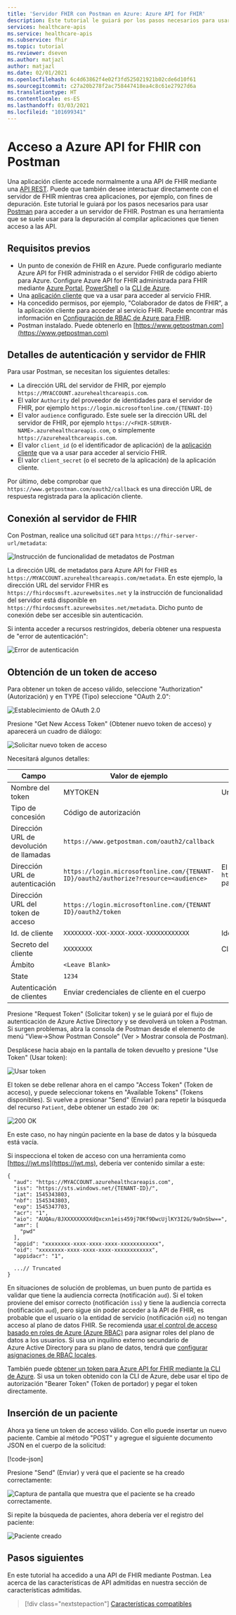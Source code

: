 ```yaml
---
title: 'Servidor FHIR con Postman en Azure: Azure API for FHIR'
description: Este tutorial le guiará por los pasos necesarios para usar Postman con el fin de acceder a un servidor de FHIR. Postman es útil para depurar aplicaciones que tienen acceso a las API.
services: healthcare-apis
ms.service: healthcare-apis
ms.subservice: fhir
ms.topic: tutorial
ms.reviewer: dseven
ms.author: matjazl
author: matjazl
ms.date: 02/01/2021
ms.openlocfilehash: 6c4d63862f4e02f3fd525021921b02cde6d10f61
ms.sourcegitcommit: c27a20b278f2ac758447418ea4c8c61e27927d6a
ms.translationtype: HT
ms.contentlocale: es-ES
ms.lasthandoff: 03/03/2021
ms.locfileid: "101699341"
---
```

# <a name="access-azure-api-for-fhir-with-postman"></a>Acceso a Azure API for FHIR con Postman

Una aplicación cliente accede normalmente a una API de FHIR mediante una [API REST](https://www.hl7.org/fhir/http.html). Puede que también desee interactuar directamente con el servidor de FHIR mientras crea aplicaciones, por ejemplo, con fines de depuración. Este tutorial le guiará por los pasos necesarios para usar [Postman](https://www.getpostman.com/) para acceder a un servidor de FHIR. Postman es una herramienta que se suele usar para la depuración al compilar aplicaciones que tienen acceso a las API.

## <a name="prerequisites"></a>Requisitos previos

- Un punto de conexión de FHIR en Azure. Puede configurarlo mediante Azure API for FHIR administrada o el servidor FHIR de código abierto para Azure. Configure Azure API for FHIR administrada para FHIR mediante [Azure Portal](fhir-paas-portal-quickstart.md), [PowerShell](fhir-paas-powershell-quickstart.md) o la [CLI de Azure](fhir-paas-cli-quickstart.md).
- Una [aplicación cliente](register-confidential-azure-ad-client-app.md) que va a usar para acceder al servicio FHIR.
- Ha concedido permisos, por ejemplo, "Colaborador de datos de FHIR", a la aplicación cliente para acceder al servicio FHIR. Puede encontrar más información en [Configuración de RBAC de Azure para FHIR](./configure-azure-rbac.md).
- Postman instalado. Puede obtenerlo en [https://www.getpostman.com](https://www.getpostman.com)

## <a name="fhir-server-and-authentication-details"></a>Detalles de autenticación y servidor de FHIR

Para usar Postman, se necesitan los siguientes detalles:

- La dirección URL del servidor de FHIR, por ejemplo `https://MYACCOUNT.azurehealthcareapis.com`.
- El valor `Authority` del proveedor de identidades para el servidor de FHIR, por ejemplo `https://login.microsoftonline.com/{TENANT-ID}`
- El valor `audience` configurado. Este suele ser la dirección URL del servidor de FHIR, por ejemplo `https://<FHIR-SERVER-NAME>.azurehealthcareapis.com`, o simplemente `https://azurehealthcareapis.com`.
- El valor `client_id` (o el identificador de aplicación) de la [aplicación cliente](register-confidential-azure-ad-client-app.md) que va a usar para acceder al servicio FHIR.
- El valor `client_secret` (o el secreto de la aplicación) de la aplicación cliente.

Por último, debe comprobar que `https://www.getpostman.com/oauth2/callback` es una dirección URL de respuesta registrada para la aplicación cliente.

## <a name="connect-to-fhir-server"></a>Conexión al servidor de FHIR

Con Postman, realice una solicitud `GET` para `https://fhir-server-url/metadata`:

![Instrucción de funcionalidad de metadatos de Postman](media/tutorial-postman/postman-metadata.png)

La dirección URL de metadatos para Azure API for FHIR es `https://MYACCOUNT.azurehealthcareapis.com/metadata`. En este ejemplo, la dirección URL del servidor FHIR es `https://fhirdocsmsft.azurewebsites.net` y la instrucción de funcionalidad del servidor está disponible en `https://fhirdocsmsft.azurewebsites.net/metadata`. Dicho punto de conexión debe ser accesible sin autenticación.

Si intenta acceder a recursos restringidos, debería obtener una respuesta de "error de autenticación":

![Error de autenticación](media/tutorial-postman/postman-authentication-failed.png)

## <a name="obtaining-an-access-token"></a>Obtención de un token de acceso

Para obtener un token de acceso válido, seleccione "Authorization" (Autorización) y en TYPE (Tipo) seleccione "OAuth 2.0":

![Establecimiento de OAuth 2.0](media/tutorial-postman/postman-select-oauth2.png)

Presione "Get New Access Token" (Obtener nuevo token de acceso) y aparecerá un cuadro de diálogo:

![Solicitar nuevo token de acceso](media/tutorial-postman/postman-request-token.png)

Necesitará algunos detalles:

| Campo                 | Valor de ejemplo                                                                                                   | Comentario                    |
|-----------------------|-----------------------------------------------------------------------------------------------------------------|----------------------------|
| Nombre del token            | MYTOKEN                                                                                                         | Un nombre que elija          |
| Tipo de concesión            | Código de autorización                                                                                              |                            |
| Dirección URL de devolución de llamadas          | `https://www.getpostman.com/oauth2/callback`                                                                      |                            |
| Dirección URL de autenticación              | `https://login.microsoftonline.com/{TENANT-ID}/oauth2/authorize?resource=<audience>` | El valor`audience` es `https://MYACCOUNT.azurehealthcareapis.com` para Azure API for FHIR |
| Dirección URL del token de acceso      | `https://login.microsoftonline.com/{TENANT ID}/oauth2/token`                                                      |                            |
| Id. de cliente             | `XXXXXXXX-XXX-XXXX-XXXX-XXXXXXXXXXXX`                                                                            | Identificador de aplicación             |
| Secreto del cliente         | `XXXXXXXX`                                                                                                        | Clave de cliente secreta          |
| Ámbito | `<Leave Blank>` |
| State                 | `1234`                                                                                                            |                            |
| Autenticación de clientes | Enviar credenciales de cliente en el cuerpo                                                                                 |                 

Presione "Request Token" (Solicitar token) y se le guiará por el flujo de autenticación de Azure Active Directory y se devolverá un token a Postman. Si surgen problemas, abra la consola de Postman desde el elemento de menú "View->Show Postman Console" (Ver > Mostrar consola de Postman).

Desplácese hacia abajo en la pantalla de token devuelto y presione "Use Token" (Usar token):

![Usar token](media/tutorial-postman/postman-use-token.png)

El token se debe rellenar ahora en el campo "Access Token" (Token de acceso), y puede seleccionar tokens en "Available Tokens" (Tokens disponibles). Si vuelve a presionar "Send" (Enviar) para repetir la búsqueda del recurso `Patient`, debe obtener un estado `200 OK`:

![200 OK](media/tutorial-postman/postman-200-OK.png)

En este caso, no hay ningún paciente en la base de datos y la búsqueda está vacía.

Si inspecciona el token de acceso con una herramienta como [https://jwt.ms](https://jwt.ms), debería ver contenido similar a este:

```jsonc
{
  "aud": "https://MYACCOUNT.azurehealthcareapis.com",
  "iss": "https://sts.windows.net/{TENANT-ID}/",
  "iat": 1545343803,
  "nbf": 1545343803,
  "exp": 1545347703,
  "acr": "1",
  "aio": "AUQAu/8JXXXXXXXXXdQxcxn1eis459j70Kf9DwcUjlKY3I2G/9aOnSbw==",
  "amr": [
    "pwd"
  ],
  "appid": "xxxxxxxx-xxxx-xxxx-xxxx-xxxxxxxxxxxx",
  "oid": "xxxxxxxx-xxxx-xxxx-xxxx-xxxxxxxxxxxx",
  "appidacr": "1",

  ...// Truncated
}
```

En situaciones de solución de problemas, un buen punto de partida es validar que tiene la audiencia correcta (notificación `aud`). Si el token proviene del emisor correcto (notificación `iss`) y tiene la audiencia correcta (notificación `aud`), pero sigue sin poder acceder a la API de FHIR, es probable que el usuario o la entidad de servicio (notificación `oid`) no tengan acceso al plano de datos FHIR. Se recomienda [usar el control de acceso basado en roles de Azure (Azure RBAC)](configure-azure-rbac.md) para asignar roles del plano de datos a los usuarios. Si usa un inquilino externo secundario de Azure Active Directory para su plano de datos, tendrá que [configurar asignaciones de RBAC locales](configure-local-rbac.md).

También puede [obtener un token para Azure API for FHIR mediante la CLI de Azure](get-healthcare-apis-access-token-cli.md). Si usa un token obtenido con la CLI de Azure, debe usar el tipo de autorización "Bearer Token" (Token de portador) y pegar el token directamente.

## <a name="inserting-a-patient"></a>Inserción de un paciente

Ahora ya tiene un token de acceso válido. Con ello puede insertar un nuevo paciente. Cambie al método "POST" y agregue el siguiente documento JSON en el cuerpo de la solicitud:

[!code-json[](samples/sample-patient.json)]

Presione "Send" (Enviar) y verá que el paciente se ha creado correctamente:

![Captura de pantalla que muestra que el paciente se ha creado correctamente.](media/tutorial-postman/postman-patient-created.png)

Si repite la búsqueda de pacientes, ahora debería ver el registro del paciente:

![Paciente creado](media/tutorial-postman/postman-patient-found.png)

## <a name="next-steps"></a>Pasos siguientes

En este tutorial ha accedido a una API de FHIR mediante Postman. Lea acerca de las características de API admitidas en nuestra sección de características admitidas.
 
>[!div class="nextstepaction"]
>[Características compatibles](fhir-features-supported.md)